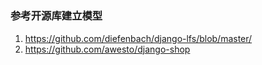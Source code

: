 #
### 参考开源库建立模型

1. https://github.com/diefenbach/django-lfs/blob/master/
2. https://github.com/awesto/django-shop